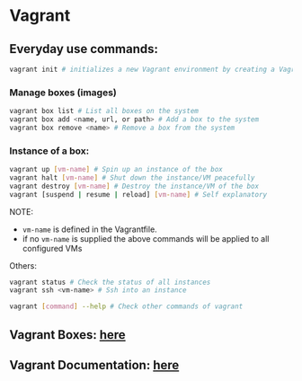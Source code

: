 # Vagrant

## Everyday use commands:
```bash
vagrant init # initializes a new Vagrant environment by creating a Vagrantfile
```
### Manage boxes (images)
```bash
vagrant box list # List all boxes on the system
vagrant box add <name, url, or path> # Add a box to the system
vagrant box remove <name> # Remove a box from the system
```

### Instance of a box:
```bash
vagrant up [vm-name] # Spin up an instance of the box
vagrant halt [vm-name] # Shut down the instance/VM peacefully
vagrant destroy [vm-name] # Destroy the instance/VM of the box
vagrant [suspend | resume | reload] [vm-name] # Self explanatory
```

NOTE: 
- ```vm-name``` is defined in the Vagrantfile.
- if no ```vm-name``` is supplied the above commands will be applied to all configured VMs

Others:
```bash
vagrant status # Check the status of all instances
vagrant ssh <vm-name> # Ssh into an instance

vagrant [command] --help # Check other commands of vagrant
```

## Vagrant Boxes: [here](https://app.vagrantup.com/boxes/search)
## Vagrant Documentation: [here](https://www.vagrantup.com/docs/index)
